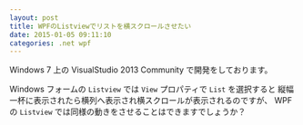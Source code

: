 ```yaml
---
layout: post
title: WPFのListviewでリストを横スクロールさせたい
date: 2015-01-05 09:11:10
categories: .net wpf
---
```

<!-- {% raw %} -->
<p>Windows 7 上の VisualStudio 2013 Community で開発をしております。</p>

<p>Windows フォームの <code>Listview</code> では <code>View</code> プロパティで <code>List</code> を選択すると
縦幅一杯に表示されたら横列へ表示され横スクロールが表示されるのですが、
WPF の <code>Listview</code> では同様の動きをさせることはできますでしょうか？</p>
<!-- {% endraw %} -->
